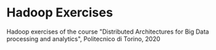 # Hadoop Exercises
Hadoop exercises of the course "Distributed Architectures for Big Data processing and analytics", Politecnico di Torino, 2020

